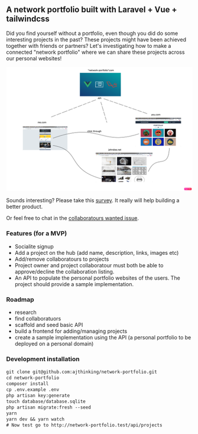 ## A network portfolio built with Laravel + Vue + tailwindcss
Did you find yourself without a portfolio, even though you did do some interesting projects in the past? These projects might have been achieved together with friends or partners? Let's investigating how to make a connected "network portfolio" where we can share these projects across our personal websites!

![sketh](public/images/explain.png)

Sounds interesting? Please take this [survey](https://docs.google.com/forms/d/e/1FAIpQLSflof9NgS6T14WwXv4tL7Z8CRWb0bL4Xz4uj5we_qlBZOgzIQ/viewform?usp=sf_link). It really will help building a better product.

Or feel free to chat in the [collaboratours wanted issue](https://github.com/ajthinking/network-portfolio/issues/1).

### Features (for a MVP)
* Socialite signup
* Add a project on the hub (add name, description, links, images etc)
* Add/remove collaboratours to projects
* Project owner and project collaboratour must both be able to approve/decline the collaboration listing.
* An API to populate the personal portfolio websites of the users. The project should provide a sample implementation.

### Roadmap
* research
* find collaboratuors
* scaffold and seed basic API
* build a frontend for adding/managing projects
* create a sample implementation using the API (a personal portfolio to be deployed on a personal domain)

### Development installation
```
git clone git@github.com:ajthinking/network-portfolio.git
cd network-portfolio
composer install
cp .env.example .env
php artisan key:generate
touch database/database.sqlite
php artisan migrate:fresh --seed
yarn
yarn dev && yarn watch
# Now test go to http://network-portfolio.test/api/projects
```
